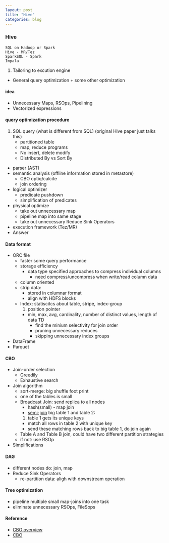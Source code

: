 ```yaml
---
layout: post
title: "Hive"
categories: blog
---
```


### Hive
    SQL on Hadoop or Spark
    Hive - MR/Tez
    SparkSQL - Spark
    Impala

1. Tailoring to excution engine
- General query optimization + some other optimization

#### idea
* Unnecessary Maps, RSOps, Pipelining
* Vectorized expressions

#### query optimization procedure

1. SQL query (what is different from SQL) (original Hive paper just talks this)
    * partitioned table
    * map, reduce programs
    * No insert, delete modify
    * Distributed By vs Sort By
- parser (AST)
- semantic analysis (offline information stored in metastore)
    * CBO optiq/calcite
    * join ordering
- logical optimizer
    * predicate pushdown
    * simplification of predicates
- physical optimize
    * take out unnecessary map
    * pipeline map into same stage
    * take out unnecessary Reduce Sink Operators
- execution framework (Tez/MR)
- Answer

#### Data format
* ORC file
    * faster some query performance
    * storage efficiency
        * data type specified approaches to compress individual columns
            * need compress/uncompress when write/read column data
    * column oriented
    * strip data:
        * stored in columnar format
        * align with HDFS blocks
    * Index: statiscitcs about table, stripe, index-group
        1. position pointer
        - min, max, avg, cardinality, number of distinct values, length of data TD
            * find the minium selectivity for join order
            * pruning unnecessary reduces
            * skipping unnecessary index groups
* DataFrame
* Parquet

#### CBO
* Join-order selection
    * Greedily
    * Exhaustive search
* Join algorithm
    * sort-merge: big shuffle foot print
    * one of the tables is small
	* Broadcast Join: send replica to all nodes
        * hash(small) - map join
        * [semi-join](https://en.wikipedia.org/wiki/Hash_join#Hash_right_semi-join) big table 1 and table 2:
	    1. table 1 gets its unique keys
	    - match all rows in table 2 with unique key
	    - send these matching rows back to big table 1, do join again
    * Table A and Table B join, could have two different partition strategies
	* if not: use RSOp
* Simplifications

#### DAG
* different nodes do: join, map
* Reduce Sink Operators
    * re-partition data: aligh with downstream operation

#### Tree optimization
* pipeline multiple small map-joins into one task
* eliminate unnecessary RSOps, FileSops


#### Reference
* [CBO overview](http://hortonworks.com/blog/hive-0-14-cost-based-optimizer-cbo-technical-overview/)
* [CBO](https://cwiki.apache.org/confluence/display/Hive/Cost-based+optimization+in+Hive)
